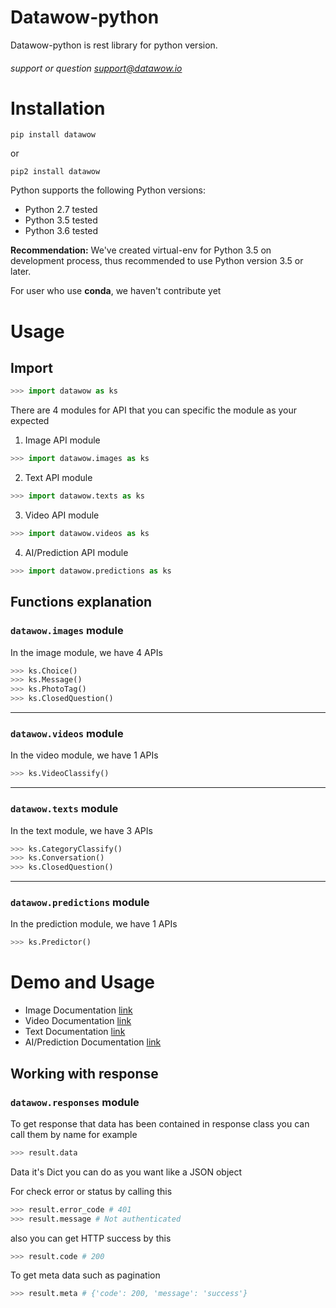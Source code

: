 # Datawow-python
Datawow-python is rest library for python version. 
###### support or question support@datawow.io

# Installation 
```
pip install datawow
```
or
```
pip2 install datawow
```

Python supports the following Python versions:

* Python 2.7 tested
* Python 3.5 tested
* Python 3.6 tested  

**Recommendation:**  We've created virtual-env for Python 3.5 on development process, thus recommended to use Python version 3.5 or later. 

For user who use **conda**, we haven't contribute yet


# Usage


## Import 
```python
>>> import datawow as ks
```
 There are 4 modules for API that you can specific the module as your expected 
 
1. Image API module
```python
>>> import datawow.images as ks
``` 
2. Text API module
```python
>>> import datawow.texts as ks
``` 

3. Video API module
```python
>>> import datawow.videos as ks
``` 

4. AI/Prediction API module
```python
>>> import datawow.predictions as ks
``` 


## Functions explanation 
### `datawow.images` module
In the image module, we have 4 APIs

```python
>>> ks.Choice()
>>> ks.Message()
>>> ks.PhotoTag()
>>> ks.ClosedQuestion()
``` 
---
### `datawow.videos` module
In the video module, we have 1 APIs

```python
>>> ks.VideoClassify()
``` 
---
### `datawow.texts` module
In the text module, we have 3 APIs

```python
>>> ks.CategoryClassify()
>>> ks.Conversation()
>>> ks.ClosedQuestion()
``` 
---
### `datawow.predictions` module
In the prediction module, we have 1 APIs

```python
>>> ks.Predictor()
``` 

# Demo and Usage
 - Image Documentation [link](readme/image_readme.md)
 - Video Documentation [link](readme/video_readme.md)
 - Text Documentation [link](readme/text_readme.md)
 - AI/Prediction Documentation [link](readme/ai_readme.md)


## Working with response
### `datawow.responses` module
To get response that data has been contained in response class you can call them by name for example
```python 
>>> result.data
```
Data it's Dict you can do as you want like a JSON object

For check error or status by calling this 

```python 
>>> result.error_code # 401
>>> result.message # Not authenticated
```

also you can get HTTP success by this

```python 
>>> result.code # 200
```

To get meta data such as pagination

```python 
>>> result.meta # {'code': 200, 'message': 'success'}
```
